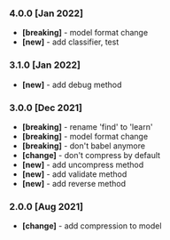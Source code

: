 
### 4.0.0 [Jan 2022]
- **[breaking]** - model format change
- **[new]** - add classifier, test

### 3.1.0 [Jan 2022]
- **[new]** - add debug method

### 3.0.0 [Dec 2021]
- **[breaking]** - rename 'find' to 'learn'
- **[breaking]** - model format change
- **[breaking]** - don't babel anymore
- **[change]** - don't compress by default
- **[new]** - add uncompress method
- **[new]** - add validate method
- **[new]** - add reverse method

### 2.0.0 [Aug 2021]

- **[change]** - add compression to model
